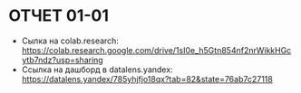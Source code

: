 # ОТЧЕТ 01-01
- Сылка на colab.research: https://colab.research.google.com/drive/1sI0e_h5Gtn854nf2nrWikkHGcytb7ndz?usp=sharing
- Ссылка на дашборд в datalens.yandex: https://datalens.yandex/785yhjfjo18qx?tab=82&state=76ab7c27118
